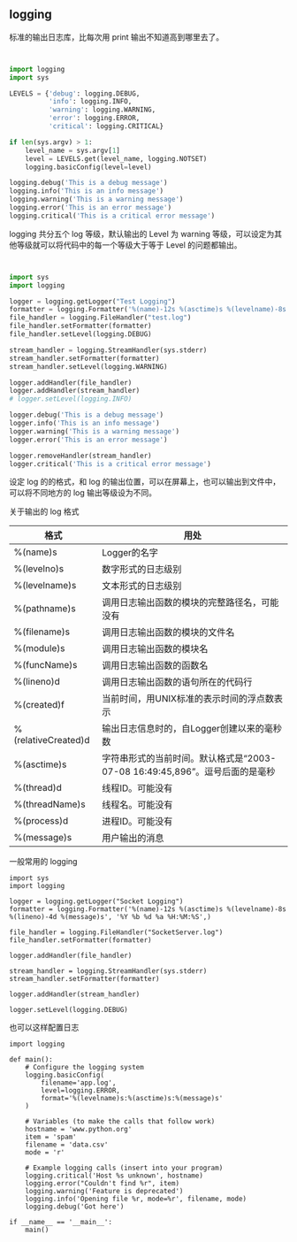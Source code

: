 ## logging

标准的输出日志库，比每次用 print 输出不知道高到哪里去了。

```python


import logging
import sys

LEVELS = {'debug': logging.DEBUG,
          'info': logging.INFO,
          'warning': logging.WARNING,
          'error': logging.ERROR,
          'critical': logging.CRITICAL}

if len(sys.argv) > 1:
    level_name = sys.argv[1]
    level = LEVELS.get(level_name, logging.NOTSET)
    logging.basicConfig(level=level)

logging.debug('This is a debug message')
logging.info('This is an info message')
logging.warning('This is a warning message')
logging.error('This is an error message')
logging.critical('This is a critical error message')
```

logging 共分五个 log 等级，默认输出的 Level 为 warning 等级，可以设定为其他等级就可以将代码中的每一个等级大于等于 Level 的问题都输出。

```python


import sys
import logging

logger = logging.getLogger("Test Logging")
formatter = logging.Formatter('%(name)-12s %(asctime)s %(levelname)-8s %(lineno)-4d %(message)s', '%Y%b%d %a %H:%M:%S',)
file_handler = logging.FileHandler("test.log")
file_handler.setFormatter(formatter)
file_handler.setLevel(logging.DEBUG)

stream_handler = logging.StreamHandler(sys.stderr)
stream_handler.setFormatter(formatter)
stream_handler.setLevel(logging.WARNING)

logger.addHandler(file_handler)
logger.addHandler(stream_handler)
# logger.setLevel(logging.INFO)

logger.debug('This is a debug message')
logger.info('This is an info message')
logger.warning('This is a warning message')
logger.error('This is an error message')

logger.removeHandler(stream_handler)
logger.critical('This is a critical error message')

```

设定 log 的的格式，和 log 的输出位置，可以在屏幕上，也可以输出到文件中，可以将不同地方的 log 输出等级设为不同。

关于输出的 log 格式

|格式                                    |用处                                          |
|---                                      |---                                              |
|%(name)s                         | Logger的名字                                       |
|%(levelno)s                      | 数字形式的日志级别                                       |
|%(levelname)s                 |文本形式的日志级别                                       |
|%(pathname)s                | 调用日志输出函数的模块的完整路径名，可能没有                                       |
|%(filename)s                    |调用日志输出函数的模块的文件名                                       |
|%(module)s                     | 调用日志输出函数的模块名                                      |
|%(funcName)s                 |调用日志输出函数的函数名                                     |
|%(lineno)d                        | 调用日志输出函数的语句所在的代码行                                      |
|%(created)f                       | 当前时间，用UNIX标准的表示时间的浮点数表示                                        |
|%(relativeCreated)d        | 输出日志信息时的，自Logger创建以来的毫秒数                                      |
|%(asctime)s                     | 字符串形式的当前时间。默认格式是“2003-07-08 16:49:45,896”。逗号后面的是毫秒                          |
|%(thread)d                      |   线程ID。可能没有                                      |
|%(threadName)s            |  线程名。可能没有                                      |
|%(process)d                    |  进程ID。可能没有                                        |
|%(message)s                 |  用户输出的消息                                     |

一般常用的 logging

```
import sys
import logging

logger = logging.getLogger("Socket Logging")
formatter = logging.Formatter('%(name)-12s %(asctime)s %(levelname)-8s %(lineno)-4d %(message)s', '%Y %b %d %a %H:%M:%S',)

file_handler = logging.FileHandler("SocketServer.log")
file_handler.setFormatter(formatter)

logger.addHandler(file_handler)

stream_handler = logging.StreamHandler(sys.stderr)
stream_handler.setFormatter(formatter)

logger.addHandler(stream_handler)

logger.setLevel(logging.DEBUG)
```

也可以这样配置日志

```
import logging

def main():
    # Configure the logging system
    logging.basicConfig(
        filename='app.log',
        level=logging.ERROR,
        format='%(levelname)s:%(asctime)s:%(message)s'
    )

    # Variables (to make the calls that follow work)
    hostname = 'www.python.org'
    item = 'spam'
    filename = 'data.csv'
    mode = 'r'

    # Example logging calls (insert into your program)
    logging.critical('Host %s unknown', hostname)
    logging.error("Couldn't find %r", item)
    logging.warning('Feature is deprecated')
    logging.info('Opening file %r, mode=%r', filename, mode)
    logging.debug('Got here')

if __name__ == '__main__':
    main()
```
